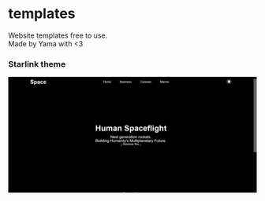# templates
Website templates free to use.
<br>
Made by Yama with <3

<h3>Starlink theme</h3>

![Starlink theme](./images/starlink.png)
